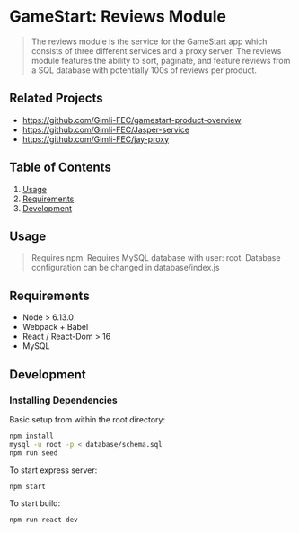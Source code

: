 # GameStart: Reviews Module

> The reviews module is the service for the GameStart app which consists of three different services and a proxy server. The reviews module features the ability to sort, paginate, and feature reviews from a SQL database with potentially 100s of reviews per product.

## Related Projects

  - https://github.com/Gimli-FEC/gamestart-product-overview
  - https://github.com/Gimli-FEC/Jasper-service
  - https://github.com/Gimli-FEC/jay-proxy

## Table of Contents

1. [Usage](#Usage)
1. [Requirements](#requirements)
1. [Development](#development)

## Usage

> Requires npm.
> Requires MySQL database with user: root. Database configuration can be changed in database/index.js

## Requirements

- Node > 6.13.0
- Webpack + Babel
- React / React-Dom > 16
- MySQL

## Development

### Installing Dependencies

Basic setup from within the root directory:

```sh
npm install
mysql -u root -p < database/schema.sql
npm run seed
```
To start express server: 

```sh
npm start
```

To start build:

```sh
npm run react-dev
```
